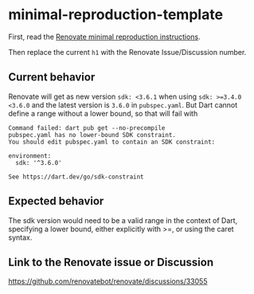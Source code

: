 # minimal-reproduction-template

First, read the [Renovate minimal reproduction instructions](https://github.com/renovatebot/renovate/blob/main/docs/development/minimal-reproductions.md).

Then replace the current `h1` with the Renovate Issue/Discussion number.

## Current behavior

Renovate will get as new version `sdk: <3.6.1` when using `sdk: >=3.4.0 <3.6.0` and the latest version is `3.6.0` in `pubspec.yaml`. But Dart cannot define a range without a lower bound, so that will fail with

```
Command failed: dart pub get --no-precompile
pubspec.yaml has no lower-bound SDK constraint.
You should edit pubspec.yaml to contain an SDK constraint:

environment:
  sdk: '^3.6.0'

See https://dart.dev/go/sdk-constraint
```

## Expected behavior

The sdk version would need to be a valid range in the context of Dart, specifying a lower bound, either explicitly with >=, or using the caret syntax. 

## Link to the Renovate issue or Discussion

https://github.com/renovatebot/renovate/discussions/33055